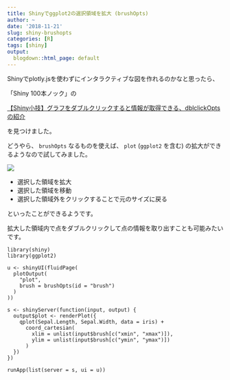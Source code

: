 ```yaml
---
title: Shinyでggplot2の選択領域を拡大 (brushOpts)
author: ~
date: '2018-11-21'
slug: shiny-brushopts
categories: [R]
tags: [shiny]
output:
  blogdown::html_page: default
---
```


Shinyでplotly.jsを使わずにインタラクティブな図を作れるのかなと思ったら、

「Shiny 100本ノック」の

[【Shiny小技】グラフをダブルクリックすると情報が取得できる、dblclickOptsの紹介](http://www.randpy.tokyo/entry/shiny_26)

を見つけました。

どうやら、 `brushOpts` なるものを使えば、 `plot` (`ggplot2` を含む)
の拡大ができるようなので試してみました。

![](/images/shiny-brushOpts.png)

- 選択した領域を拡大
- 選択した領域を移動
- 選択した領域外をクリックすることで元のサイズに戻る

といったことができるようです。

拡大した領域内で点をダブルクリックして点の情報を取り出すことも可能みたいです。 

```{r ui}
library(shiny)
library(ggplot2)

u <- shinyUI(fluidPage(
  plotOutput(
    "plot",
    brush = brushOpts(id = "brush")
  )
))

s <- shinyServer(function(input, output) {
  output$plot <- renderPlot({
    qplot(Sepal.Length, Sepal.Width, data = iris) +
      coord_cartesian(
        xlim = unlist(input$brush[c("xmin", "xmax")]),
        ylim = unlist(input$brush[c("ymin", "ymax")])
      )
  })
})

runApp(list(server = s, ui = u))
```
